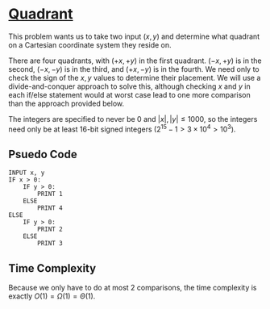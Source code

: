 # [Quadrant](https://open.kattis.com/problems/quadrant)

This problem wants us to take two input ($x, y$) and determine what quadrant on a Cartesian coordinate system they reside on.

There are four quadrants, with $(+x, +y)$ in the first quadrant. $(-x, +y)$ is in the second, $(-x, -y)$ is in the third, and $(+x, -y)$ is in the fourth. We need only to check the sign of the $x, y$ values to determine their placement. We will use a divide-and-conquer approach to solve this, although checking $x$ and $y$ in each if/else statement would at worst case lead to one more comparison than the approach provided below.

The integers are specified to never be $0$ and $|x|, |y| \leq 1000$, so the integers need only be at least 16-bit signed integers ($2^{15} - 1 > 3 \times 10^4 > 10^3$).

## Psuedo Code
```
INPUT x, y
IF x > 0:
    IF y > 0:
        PRINT 1
    ELSE
        PRINT 4
ELSE
    IF y > 0:
        PRINT 2
    ELSE
        PRINT 3
```

## Time Complexity
Because we only have to do at most $2$ comparisons, the time complexity is exactly $O(1) = \Omega(1) = \Theta(1)$.